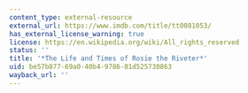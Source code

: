 ```yaml
---
content_type: external-resource
external_url: https://www.imdb.com/title/tt0081053/
has_external_license_warning: true
license: https://en.wikipedia.org/wiki/All_rights_reserved
status: ''
title: '*The Life and Times of Rosie the Riveter*'
uid: be57b877-69a0-40b4-9786-01d525730863
wayback_url: ''
---
```

